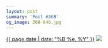 ```yaml
---
layout: post
summary: 'Post #368'
og_image: 368-640.jpg
---
```


<p>
  <time><a href="/368">{{ page.date | date: "%B %e, %Y" }}</a></time>
  <a href="/368"><img src="{{ site.assets_url }}/368-320.jpg" srcset="{{ site.assets_url }}/368-640.jpg 640w, {{ site.assets_url }}/368-480.jpg 480w, {{ site.assets_url }}/368-320.jpg 320w, {{ site.assets_url }}/368-160.jpg 160w" sizes="(min-width: 700px) 50vw, calc(100vw - 2rem)" /></a>
</p>
